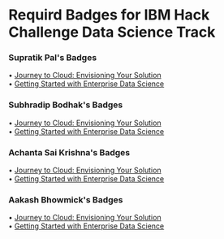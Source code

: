 # Requird Badges for IBM Hack Challenge Data Science Track

### Supratik Pal's Badges

• [Journey to Cloud: Envisioning Your Solution](https://www.credly.com/badges/e6d34410-a6e8-40d9-940b-ca10b3cb3816/public_url) \
• [Getting Started with Enterprise Data Science](https://www.credly.com/badges/c0cbbe62-2cf9-4479-85ca-9c8abadd9ffc/public_url)

### Subhradip Bodhak's Badges

• [Journey to Cloud: Envisioning Your Solution](https://www.credly.com/badges/7567bae7-1370-4d5b-bb29-07e7ac986316/public_url) \
• [Getting Started with Enterprise Data Science](https://www.credly.com/badges/b6234cf9-f4f8-4252-ae77-0bd7869c0aad/public_url)

### Achanta Sai Krishna's Badges

• [Journey to Cloud: Envisioning Your Solution](https://www.credly.com/earner/earned/badge/0e423e82-24e3-4822-a669-29cf01d61313) \
• [Getting Started with Enterprise Data Science](https://www.credly.com/earner/earned/badge/7f43edbc-9722-4dfd-b4fe-3004600b0a72)

### Aakash Bhowmick's Badges

• [Journey to Cloud: Envisioning Your Solution](https://www.credly.com/badges/9db7dd5c-2c90-4ed3-924a-10fc95957a5e) \
• [Getting Started with Enterprise Data Science](https://www.credly.com/badges/3cebb087-603e-4c44-9489-69ef7fa0784f)
